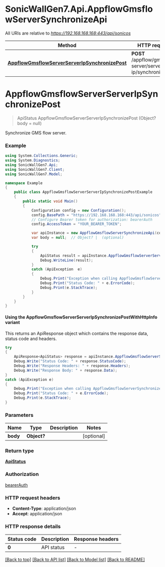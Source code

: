 # SonicWallGen7.Api.AppflowGmsflowServerSynchronizeApi

All URIs are relative to *https://192.168.168.168:443/api/sonicos*

| Method | HTTP request | Description |
|--------|--------------|-------------|
| [**AppflowGmsflowServerServerIpSynchronizePost**](AppflowGmsflowServerSynchronizeApi.md#appflowgmsflowserverserveripsynchronizepost) | **POST** /appflow/gmsflow-server/server-ip/synchronize |  |

<a id="appflowgmsflowserverserveripsynchronizepost"></a>
# **AppflowGmsflowServerServerIpSynchronizePost**
> ApiStatus AppflowGmsflowServerServerIpSynchronizePost (Object? body = null)



Synchronize GMS flow server.

### Example
```csharp
using System.Collections.Generic;
using System.Diagnostics;
using SonicWallGen7.Api;
using SonicWallGen7.Client;
using SonicWallGen7.Model;

namespace Example
{
    public class AppflowGmsflowServerServerIpSynchronizePostExample
    {
        public static void Main()
        {
            Configuration config = new Configuration();
            config.BasePath = "https://192.168.168.168:443/api/sonicos";
            // Configure Bearer token for authorization: bearerAuth
            config.AccessToken = "YOUR_BEARER_TOKEN";

            var apiInstance = new AppflowGmsflowServerSynchronizeApi(config);
            var body = null;  // Object? |  (optional) 

            try
            {
                ApiStatus result = apiInstance.AppflowGmsflowServerServerIpSynchronizePost(body);
                Debug.WriteLine(result);
            }
            catch (ApiException  e)
            {
                Debug.Print("Exception when calling AppflowGmsflowServerSynchronizeApi.AppflowGmsflowServerServerIpSynchronizePost: " + e.Message);
                Debug.Print("Status Code: " + e.ErrorCode);
                Debug.Print(e.StackTrace);
            }
        }
    }
}
```

#### Using the AppflowGmsflowServerServerIpSynchronizePostWithHttpInfo variant
This returns an ApiResponse object which contains the response data, status code and headers.

```csharp
try
{
    ApiResponse<ApiStatus> response = apiInstance.AppflowGmsflowServerServerIpSynchronizePostWithHttpInfo(body);
    Debug.Write("Status Code: " + response.StatusCode);
    Debug.Write("Response Headers: " + response.Headers);
    Debug.Write("Response Body: " + response.Data);
}
catch (ApiException e)
{
    Debug.Print("Exception when calling AppflowGmsflowServerSynchronizeApi.AppflowGmsflowServerServerIpSynchronizePostWithHttpInfo: " + e.Message);
    Debug.Print("Status Code: " + e.ErrorCode);
    Debug.Print(e.StackTrace);
}
```

### Parameters

| Name | Type | Description | Notes |
|------|------|-------------|-------|
| **body** | **Object?** |  | [optional]  |

### Return type

[**ApiStatus**](ApiStatus.md)

### Authorization

[bearerAuth](../README.md#bearerAuth)

### HTTP request headers

 - **Content-Type**: application/json
 - **Accept**: application/json


### HTTP response details
| Status code | Description | Response headers |
|-------------|-------------|------------------|
| **0** | API status |  -  |

[[Back to top]](#) [[Back to API list]](../README.md#documentation-for-api-endpoints) [[Back to Model list]](../README.md#documentation-for-models) [[Back to README]](../README.md)

